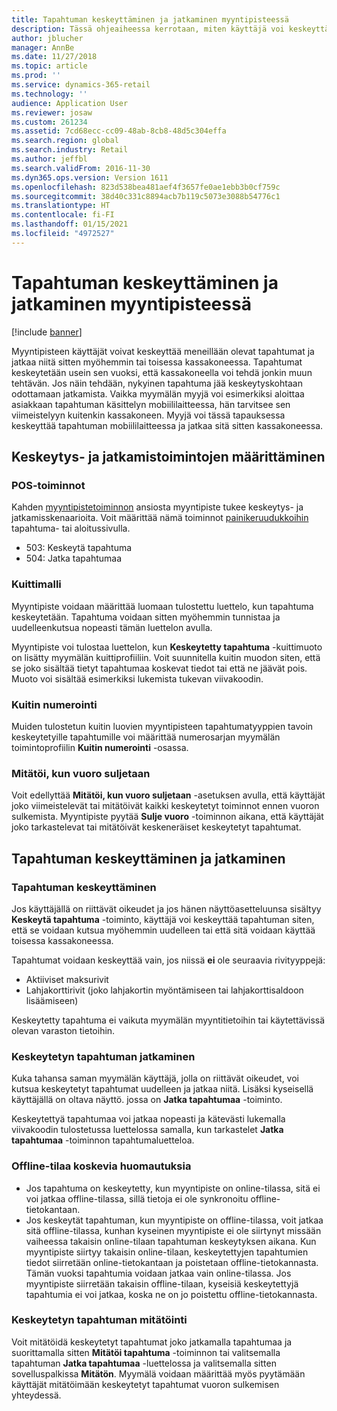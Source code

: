 ```yaml
---
title: Tapahtuman keskeyttäminen ja jatkaminen myyntipisteessä
description: Tässä ohjeaiheessa kerrotaan, miten käyttäjä voi keskeyttää meneillään olevat tapahtumat ja jatkaa niitä sitten myöhemmin tai toisessa kassakoneessa Dynamics 365 Commerceissa.
author: jblucher
manager: AnnBe
ms.date: 11/27/2018
ms.topic: article
ms.prod: ''
ms.service: dynamics-365-retail
ms.technology: ''
audience: Application User
ms.reviewer: josaw
ms.custom: 261234
ms.assetid: 7cd68ecc-cc09-48ab-8cb8-48d5c304effa
ms.search.region: global
ms.search.industry: Retail
ms.author: jeffbl
ms.search.validFrom: 2016-11-30
ms.dyn365.ops.version: Version 1611
ms.openlocfilehash: 823d538bea481aef4f3657fe0ae1ebb3b0cf759c
ms.sourcegitcommit: 38d40c331c8894acb7b119c5073e3088b54776c1
ms.translationtype: HT
ms.contentlocale: fi-FI
ms.lasthandoff: 01/15/2021
ms.locfileid: "4972527"
---
```

# <a name="suspend-and-resume-a-transaction-in-the-point-of-sale-pos"></a>Tapahtuman keskeyttäminen ja jatkaminen myyntipisteessä

[!include [banner](includes/banner.md)]


Myyntipisteen käyttäjät voivat keskeyttää meneillään olevat tapahtumat ja jatkaa niitä sitten myöhemmin tai toisessa kassakoneessa. Tapahtumat keskeytetään usein sen vuoksi, että kassakoneella voi tehdä jonkin muun tehtävän. Jos näin tehdään, nykyinen tapahtuma jää keskeytyskohtaan odottamaan jatkamista. Vaikka myymälän myyjä voi esimerkiksi aloittaa asiakkaan tapahtuman käsittelyn mobiililaitteessa, hän tarvitsee sen viimeistelyyn kuitenkin kassakoneen. Myyjä voi tässä tapauksessa keskeyttää tapahtuman mobiililaitteessa ja jatkaa sitä sitten kassakoneessa.

## <a name="configure-suspend-and-resume-functionality"></a>Keskeytys- ja jatkamistoimintojen määrittäminen

### <a name="pos-operations"></a>POS-toiminnot

Kahden [myyntipistetoiminnon](pos-operations.md) ansiosta myyntipiste tukee keskeytys- ja jatkamisskenaarioita. Voit määrittää nämä toiminnot [painikeruudukkoihin](pos-screen-layouts.md) tapahtuma- tai aloitussivulla.

- 503: Keskeytä tapahtuma
- 504: Jatka tapahtumaa

### <a name="receipt-template"></a>Kuittimalli

Myyntipiste voidaan määrittää luomaan tulostettu luettelo, kun tapahtuma keskeytetään. Tapahtuma voidaan sitten myöhemmin tunnistaa ja uudelleenkutsua nopeasti tämän luettelon avulla.

Myyntipiste voi tulostaa luettelon, kun **Keskeytetty tapahtuma** -kuittimuoto on lisätty myymälän kuittiprofiiliin. Voit suunnitella kuitin muodon siten, että se joko sisältää tietyt tapahtumaa koskevat tiedot tai että ne jäävät pois. Muoto voi sisältää esimerkiksi lukemista tukevan viivakoodin.

### <a name="receipt-numbering"></a>Kuitin numerointi

Muiden tulostetun kuitin luovien myyntipisteen tapahtumatyyppien tavoin keskeytetyille tapahtumille voi määrittää numerosarjan myymälän toimintoprofiilin **Kuitin numerointi** -osassa.

### <a name="void-when-closing-shift"></a>Mitätöi, kun vuoro suljetaan

Voit edellyttää **Mitätöi, kun vuoro suljetaan** -asetuksen avulla, että käyttäjät joko viimeistelevät tai mitätöivät kaikki keskeytetyt toiminnot ennen vuoron sulkemista. Myyntipiste pyytää **Sulje vuoro** -toiminnon aikana, että käyttäjät joko tarkastelevat tai mitätöivät keskeneräiset keskeytetyt tapahtumat.

## <a name="suspend-and-resume-a-transaction"></a>Tapahtuman keskeyttäminen ja jatkaminen

### <a name="suspend-a-transaction"></a>Tapahtuman keskeyttäminen

Jos käyttäjällä on riittävät oikeudet ja jos hänen näyttöasetteluunsa sisältyy **Keskeytä tapahtuma** -toiminto, käyttäjä voi keskeyttää tapahtuman siten, että se voidaan kutsua myöhemmin uudelleen tai että sitä voidaan käyttää toisessa kassakoneessa.

Tapahtumat voidaan keskeyttää vain, jos niissä **ei** ole seuraavia rivityyppejä:

- Aktiiviset maksurivit
- Lahjakorttirivit (joko lahjakortin myöntämiseen tai lahjakorttisaldoon lisäämiseen)

Keskeytetty tapahtuma ei vaikuta myymälän myyntitietoihin tai käytettävissä olevan varaston tietoihin.

### <a name="resume-a-suspended-transaction"></a>Keskeytetyn tapahtuman jatkaminen

Kuka tahansa saman myymälän käyttäjä, jolla on riittävät oikeudet, voi kutsua keskeytetyt tapahtumat uudelleen ja jatkaa niitä. Lisäksi kyseisellä käyttäjällä on oltava näyttö. jossa on **Jatka tapahtumaa** -toiminto.

Keskeytettyä tapahtumaa voi jatkaa nopeasti ja kätevästi lukemalla viivakoodin tulostetussa luettelossa samalla, kun tarkastelet **Jatka tapahtumaa** -toiminnon tapahtumaluetteloa.

### <a name="considerations-for-offline-mode"></a>Offline-tilaa koskevia huomautuksia

- Jos tapahtuma on keskeytetty, kun myyntipiste on online-tilassa, sitä ei voi jatkaa offline-tilassa, sillä tietoja ei ole synkronoitu offline-tietokantaan.
- Jos keskeytät tapahtuman, kun myyntipiste on offline-tilassa, voit jatkaa sitä offline-tilassa, kunhan kyseinen myyntipiste ei ole siirtynyt missään vaiheessa takaisin online-tilaan tapahtuman keskeytyksen aikana. Kun myyntipiste siirtyy takaisin online-tilaan, keskeytettyjen tapahtumien tiedot siirretään online-tietokantaan ja poistetaan offline-tietokannasta. Tämän vuoksi tapahtumia voidaan jatkaa vain online-tilassa. Jos myyntipiste siirretään takaisin offline-tilaan, kyseisiä keskeytettyjä tapahtumia ei voi jatkaa, koska ne on jo poistettu offline-tietokannasta.

### <a name="void-a-suspended-transaction"></a>Keskeytetyn tapahtuman mitätöinti

Voit mitätöidä keskeytetyt tapahtumat joko jatkamalla tapahtumaa ja suorittamalla sitten **Mitätöi tapahtuma** -toiminnon tai valitsemalla tapahtuman **Jatka tapahtumaa** -luettelossa ja valitsemalla sitten sovelluspalkissa **Mitätön**. Myymälä voidaan määrittää myös pyytämään käyttäjät mitätöimään keskeytetyt tapahtumat vuoron sulkemisen yhteydessä.
